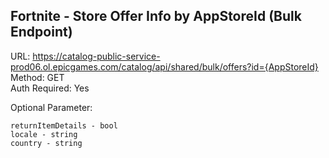 ## Fortnite - Store Offer Info by AppStoreId (Bulk Endpoint)

URL: https://catalog-public-service-prod06.ol.epicgames.com/catalog/api/shared/bulk/offers?id={AppStoreId} \
Method: GET \
Auth Required: Yes

Optional Parameter:
```
returnItemDetails - bool
locale - string
country - string
```
